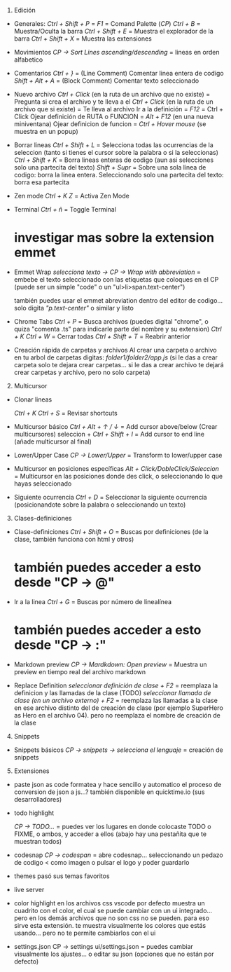 1. Edición

-   Generales:
    _Ctrl + Shift + P_ = _F1_ = Comand Palette (_CP_)
    _Ctrl + B_ = Muestra/Oculta la barra
    _Ctrl + Shift + E_ = Muestra el explorador de la barra
    _Ctrl + Shift + X_ = Muestra las extensiones

-   Movimientos
    _CP -> Sort Lines ascending/descending_ = lineas en orden alfabetico

-   Comentarios
    _Ctrl + }_ = (Line Comment) Comentar linea entera de codigo
    _Shift + Alt + A_ = (Block Comment) Comentar texto seleccionado

-   Nuevo archivo
    _Ctrl + Click_ (en la ruta de un archivo que no existe) = Pregunta si crea el archivo y te lleva a el
    _Ctrl + Click_ (en la ruta de un archivo que si existe) = Te lleva al archivo
    Ir a la definición = _F12_ = Ctrl + Click
    Ojear definición de RUTA o FUNCION = _Alt + F12_ (en una nueva miniventana)
    Ojear definicion de funcion = _Ctrl + Hover mouse_ (se muestra en un popup)

-   Borrar lineas
    _Ctrl + Shift + L_ = Selecciona todas las ocurrencias de la seleccion (tanto si tienes el cursor sobre la palabra o si la seleccionas)
    _Ctrl + Shift + K_ = Borra lineas enteras de codigo (aun asi selecciones solo una partecita del texto)
    _Shift + Supr_ = Sobre una sola línea de codigo: borra la linea entera. Seleccionando solo una partecita del texto: borra esa partecita

-   Zen mode
    _Ctrl + K Z_ = Activa Zen Mode

-   Terminal
    _Ctrl + ñ_ = Toggle Terminal

    # investigar mas sobre la extension emmet

-   Emmet Wrap
    _selecciona texto -> CP -> Wrap with abbreviation_ = embebe el texto seleccionado con las etiquetas que coloques en el CP (puede ser un simple "code" o un "ul>li>span.text-center")

    también puedes usar el emmet abreviation dentro del editor de codigo... solo digita _"p.text-center"_ o similar y listo

-   Chrome Tabs
    _Ctrl + P_ = Busca archivos (puedes digital "chrome", o quiza "comenta .ts" para indicarle parte del nombre y su extension)
    _Ctrl + K Ctrl + W_ = Cerrar todas
    _Ctrl + Shift + T_ = Reabrir anterior
    <!-- _Ctrl + W_ = Cerrar tab
    _Ctrl + TAB_ = Cambiar de tab -->

-   Creación rápida de carpetas y archivos
    Al crear una carpeta o archivo en tu arbol de carpetas digitas: _folder1/folder2/app.js_ (si le das a crear carpeta solo te dejara crear carpetas... si le das a crear archivo te dejará crear carpetas y archivo, pero no solo carpeta)

2. Multicursor

-   Clonar lineas
    <!-- _Shift + Alt + (Arrow Down | Up)_ = Copy line Down/Up -->

    _Ctrl + K Ctrl + S_ = Revisar shortcuts

-   Multicursor básico
    _Ctrl + Alt + ↑ / ↓_ = Add cursor above/below (Crear multicursores)
    seleccion + _Ctrl + Shift + I_ = Add cursor to end line (añade multicursor al final)

-   Lower/Upper Case
    _CP -> Lower/Upper_ = Transform to lower/upper case

-   Multicursor en posiciones específicas
    _Alt + Click/DobleClick/Seleccion_ = Multicursor en las posiciones donde des click, o seleccionando lo que hayas seleccionado

-   Siguiente ocurrencia
    _Ctrl + D_ = Seleccionar la siguiente ocurrencia (posicionandote sobre la palabra o seleccionando un texto)

3. Clases-definiciones

-   Clase-definiciones
    _Ctrl + Shift + O_ = Buscas por definiciones (de la clase, también funciona con html y otros)

    # también puedes acceder a esto desde "CP -> @"

-   Ir a la linea
    _Ctrl + G_ = Buscas por número de linealínea

    # también puedes acceder a esto desde "CP -> :"

-   Markdown preview
    _CP -> Mardkdown: Open preview_ = Muestra un preview en tiempo real del archivo markdown

-   Replace Definition
    _seleccionar *definición* de clase + F2_ = reemplaza la definicion y las llamadas de la clase (TODO)
    _seleccionar *llamada de clase (en un archivo externo)* + F2_ = reemplaza las llamadas a la clase en ese archivo distinto del de creación de clase (por ejemplo SuperHero as Hero en el archivo 04). pero no reemplaza el nombre de creación de la clase

4. Snippets

-   Snippets básicos
    _CP -> snippets -> selecciona el lenguaje_ = creación de snippets

5. Extensiones

-   paste json as code
    formatea y hace sencillo y automatico el proceso de conversion de json a js...?
    también disponible en quicktime.io (sus desarrolladores)

-   todo highlight
    <!-- TODO: lista de tareas -->
    <!-- FIXME: arreglar -->

    _CP -> TODO..._ = puedes ver los lugares en donde colocaste TODO o FIXME, o ambos, y acceder a ellos (abajo hay una pestañita que te muestran todos)

-   codesnap
    _CP -> codespan_ = abre codesnap... seleccionando un pedazo de codigo < como imagen o pulsar el logo y poder guardarlo

-   themes
    pasó sus temas favoritos

-   live server
-   color highlight
    en los archivos css vscode por defecto muestra un cuadrito con el color, el cual se puede cambiar con un ui integrado... pero en los demás archivos que no son css no se pueden. para eso sirve esta extensión. te muestra visualmente los colores que estás usando... pero no te permite cambiarlos con el ui

-   settings.json
    CP -> settings ui/settings.json = puedes cambiar visualmente los ajustes... o editar su json (opciones que no están por defecto)
